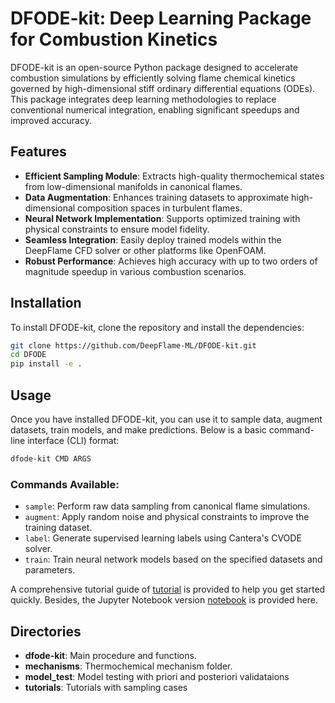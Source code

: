 # DFODE-kit: Deep Learning Package for Combustion Kinetics

DFODE-kit is an open-source Python package designed to accelerate combustion simulations by efficiently solving flame chemical kinetics governed by high-dimensional stiff ordinary differential equations (ODEs). This package integrates deep learning methodologies to replace conventional numerical integration, enabling significant speedups and improved accuracy.

## Features
- **Efficient Sampling Module**: Extracts high-quality thermochemical states from low-dimensional manifolds in canonical flames.
- **Data Augmentation**: Enhances training datasets to approximate high-dimensional composition spaces in turbulent flames.
- **Neural Network Implementation**: Supports optimized training with physical constraints to ensure model fidelity.
- **Seamless Integration**: Easily deploy trained models within the DeepFlame CFD solver or other platforms like OpenFOAM.
- **Robust Performance**: Achieves high accuracy with up to two orders of magnitude speedup in various combustion scenarios.

## Installation
To install DFODE-kit, clone the repository and install the dependencies:

```bash
git clone https://github.com/DeepFlame-ML/DFODE-kit.git
cd DFODE
pip install -e .
```

## Usage
Once you have installed DFODE-kit, you can use it to sample data, augment datasets, train models, and make predictions. Below is a basic command-line interface (CLI) format:

```bash
dfode-kit CMD ARGS
```


### Commands Available:
- `sample`: Perform raw data sampling from canonical flame simulations.
- `augment`: Apply random noise and physical constraints to improve the training dataset.
- `label`: Generate supervised learning labels using Cantera's CVODE solver.
- `train`: Train neural network models based on the specified datasets and parameters.

A comprehensive tutorial guide of [tutorial](https://github.com/DeepFlame-ML/DFODE-kit/blob/main/tutorials/readme.md) is provided to help you get started quickly. Besides, the Jupyter Notebook version [notebook](https://github.com/DeepFlame-ML/DFODE-kit/blob/main/tutorials/oneD_freely_propagating_flame/dfode_kit_tutorial.ipynb) is provided here.


## Directories
- **dfode-kit**: Main procedure and functions.
- **mechanisms**: Thermochemical mechanism folder.
- **model_test**: Model testing with priori and posteriori validataions
- **tutorials**: Tutorials with sampling cases 

